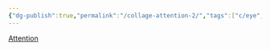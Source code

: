```yaml
---
{"dg-publish":true,"permalink":"/collage-attention-2/","tags":["c/eye","c/green","c/stairs","c/escher"],"created":"2024-01-03T13:30:15.886-05:00","updated":"2024-01-03T13:30:46.865-05:00"}
---
```



[Attention](https://www.instagram.com/p/CHyA95lh6jw/)

